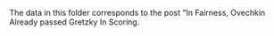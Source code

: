 The data in this folder corresponds to the post "In Fairness, Ovechkin Already passed Gretzky In Scoring. 

